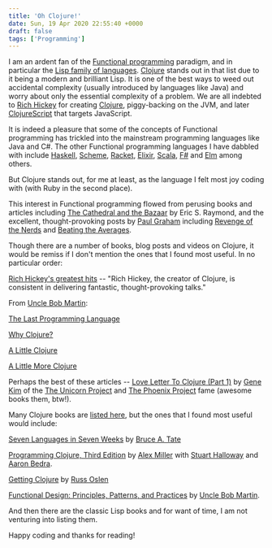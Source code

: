 ```yaml
---
title: 'Oh Clojure!'
date: Sun, 19 Apr 2020 22:55:40 +0000
draft: false
tags: ['Programming']
---
```


I am an ardent fan of the [Functional programming](https://en.wikipedia.org/wiki/Functional_programming) paradigm, and in particular the [Lisp family of languages](https://en.wikipedia.org/wiki/Lisp_(programming_language)). [Clojure](https://clojure.org/) stands out in that list due to it being a modern and brilliant Lisp. It is one of the best ways to weed out accidental complexity (usually introduced by languages like Java) and worry about only the essential complexity of a problem. We are all indebted to [Rich Hickey](https://en.wikipedia.org/wiki/Rich_Hickey) for creating [Clojure](https://clojure.org/), piggy-backing on the JVM, and later [ClojureScript](https://clojurescript.org/) that targets JavaScript.

It is indeed a pleasure that some of the concepts of Functional programming has trickled into the mainstream programming languages like Java and C#. The other Functional programming languages I have dabbled with include [Haskell](https://www.haskell.org/), [Scheme](https://www.scheme.org/), [Racket](https://www.racket-lang.org/), [Elixir](https://elixir-lang.org/), [Scala](https://www.scala-lang.org/), [F#](https://fsharp.org/) and [Elm](https://elm-lang.org/) among others.

But Clojure stands out, for me at least, as the language I felt most joy coding with (with Ruby in the second place).

This interest in Functional programming flowed from perusing books and articles including [The Cathedral and the Bazaar](https://en.wikipedia.org/wiki/The_Cathedral_and_the_Bazaar) by Eric S. Raymond, and the excellent, thought-provoking posts by [Paul Graham](https://twitter.com/paulg) including [Revenge of the Nerds](https://www.paulgraham.com/icad.html) and [Beating the Averages](https://www.paulgraham.com/avg.html).

Though there are a number of books, blog posts and videos on Clojure, it would be remiss if I don't mention the ones that I found most useful. In no particular order:

[Rich Hickey's greatest hits](https://changelog.com/posts/rich-hickeys-greatest-hits) -- "Rich Hickey, the creator of Clojure, is consistent in delivering fantastic, thought-provoking talks."

From [Uncle Bob Martin](https://twitter.com/unclebobmartin):

[The Last Programming Language](https://www.youtube.com/watch?v=P2yr-3F6PQo)

[Why Clojure?](https://blog.cleancoder.com/uncle-bob/2019/08/22/WhyClojure.html)

[A Little Clojure](https://blog.cleancoder.com/uncle-bob/2020/04/06/ALittleClojure.html)

[A Little More Clojure](https://blog.cleancoder.com/uncle-bob/2020/04/09/ALittleMoreClojure.html)

Perhaps the best of these articles -- [Love Letter To Clojure (Part 1)](https://itrevolution.com/articles/love-letter-to-clojure-part-1/) by [Gene Kim](https://x.com/RealGeneKim) of the [The Unicorn Project](https://itrevolution.com/product/the-unicorn-project/) and [The Phoenix Project](https://itrevolution.com/product/the-phoenix-project/) fame (awesome books them, btw!).

Many Clojure books are [listed here](https://clojure.org/community/books), but the ones that I found most useful would include:

[Seven Languages in Seven Weeks](https://pragprog.com/titles/btlang/seven-languages-in-seven-weeks/) by [Bruce A. Tate](https://twitter.com/redrapids)

[Programming Clojure, Third Edition](https://pragprog.com/titles/shcloj3/programming-clojure-third-edition/) by [Alex Miller](https://insideclojure.org/about/) with [Stuart Halloway](https://www.cognitect.com/authors/StuartHalloway.html) and [Aaron Bedra](https://twitter.com/abedra).

[Getting Clojure](https://pragprog.com/titles/roclojure/getting-clojure/) by [Russ Oslen](https://twitter.com/russolsen)

[Functional Design: Principles, Patterns, and Practices](https://www.informit.com/store/functional-design-principles-patterns-and-practices-9780138176396) by [Uncle Bob Martin](https://twitter.com/unclebobmartin).

And then there are the classic Lisp books and for want of time, I am not venturing into listing them.

Happy coding and thanks for reading!
